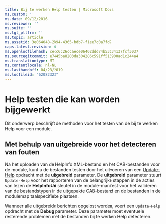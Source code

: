 ```yaml
---
title: Bij te werken Help testen | Microsoft Docs
ms.custom: ''
ms.date: 09/12/2016
ms.reviewer: ''
ms.suite: ''
ms.tgt_pltfrm: ''
ms.topic: article
ms.assetid: 3e064048-2b94-4365-bdb7-f1ee7c0a7fd7
caps.latest.revision: 6
ms.openlocfilehash: cecc6c26ccaece06462ddd74b53534137fcf3037
ms.sourcegitcommit: e7445ba8203da304286c591ff513900ad1c244a4
ms.translationtype: MT
ms.contentlocale: nl-NL
ms.lasthandoff: 04/23/2019
ms.locfileid: "62082323"
---
```

# <a name="how-to-test-updatable-help"></a>Help testen die kan worden bijgewerkt

Dit onderwerp beschrijft de methoden voor het testen van de bij te werken Help voor een module.

## <a name="using-verbose-to-detect-errors"></a>Met behulp van uitgebreide voor het detecteren van fouten

Na het uploaden van de HelpInfo XML-bestand en het CAB-bestanden voor de module, kunt u de bestanden testen door het uitvoeren van een [Update-Help](/powershell/module/Microsoft.PowerShell.Core/Update-Help) opdracht met de **uitgebreid** parameter. De **uitgebreid** parameter stuurt `Update-Help` voor het rapporteren van de belangrijke stappen in de acties van lezen de **HelpInfoUri** sleutel in de module-manifest voor het valideren van de bestandstypen in de uitgepakte CAB-bestand en de bestanden in de modulemap taalspecifieke plaatsen.

Wanneer alle uitgebreide berichten opgelost worden, voert een `Update-Help` opdracht met de **Debug** parameter. Deze parameter moet eventuele resterende problemen met de bestanden bij te werken Help detecteren.